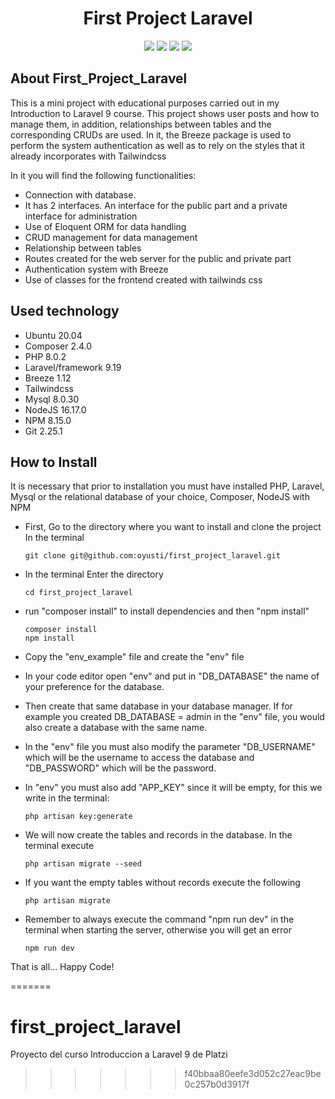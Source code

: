 
<h1 align="center"> First Project Laravel </h1>
<p align="center">
<img src="https://img.shields.io/github/issues/oyusti/academy">
<img src="https://img.shields.io/github/forks/oyusti/academy">
<img src="https://img.shields.io/badge/status-Finished-red">
<img src="https://img.shields.io/github/stars/oyusti?style=social"
</p>

    
## About First_Project_Laravel

<p>This is a mini project with educational purposes carried out in my Introduction to Laravel 9 course. This project shows user posts and how to manage them, in addition, relationships between tables and the corresponding CRUDs are used. In it, the Breeze package is used to perform the system authentication as well as to rely on the styles that it already incorporates with Tailwindcss</p>

<p>In it you will find the following functionalities:</p>


- Connection with database.
- It has 2 interfaces. An interface for the public part and a private interface for administration
- Use of Eloquent ORM for data handling
- CRUD management for data management
- Relationship between tables
- Routes created for the web server for the public and private part
- Authentication system with Breeze
- Use of classes for the frontend created with tailwinds css


## Used technology

- Ubuntu 20.04
- Composer 2.4.0
- PHP 8.0.2
- Laravel/framework 9.19
- Breeze 1.12
- Tailwindcss
- Mysql 8.0.30
- NodeJS 16.17.0
- NPM 8.15.0
- Git 2.25.1


## How to Install

It is necessary that prior to installation you must have installed PHP, Laravel, Mysql or the relational database of your choice, Composer, NodeJS with NPM

-   First, Go to the directory where you want to install and clone the project
In the terminal

   
   
        git clone git@github.com:oyusti/first_project_laravel.git
   
   
   
-   In the terminal Enter the directory 



        cd first_project_laravel
        


-   run "composer install" to install dependencies and then "npm install"


        composer install
        npm install

   
-   Copy the "env_example" file and create the "env" file

-   In your code editor open "env" and put in "DB_DATABASE" the name of your preference for the database.

-   Then create that same database in your database manager. If for example you created DB_DATABASE = admin in the "env" file, you would also create a database with the same name.

-   In the "env" file you must also modify the parameter "DB_USERNAME" which will be the username to access the database and "DB_PASSWORD" which will be the password.

-   In "env" you must also add "APP_KEY" since it will be empty, for this we write in the terminal: 


        php artisan key:generate


-   We will now create the tables and records in the database. In the terminal execute 


        php artisan migrate --seed
        
        
-   If you want the empty tables without records execute the following

        php artisan migrate


-   Remember to always execute the command "npm run dev" in the terminal when starting the server, otherwise you will get an error

        npm run dev


That is all... Happy Code!

=======
# first_project_laravel
Proyecto del curso Introduccion a Laravel 9 de Platzi
>>>>>>> f40bbaa80eefe3d052c27eac9be0c257b0d3917f
